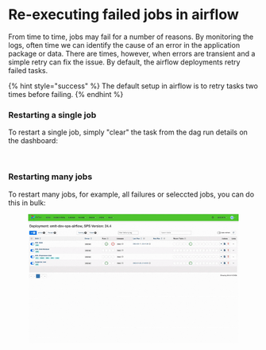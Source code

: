 # Re-executing failed jobs in airflow

From time to time, jobs may fail for a number of reasons. By monitoring the logs, often time we can identify the cause of an error in the application package or data. There are times, however, when errors are transient and a simple retry can fix the issue. By default, the airflow deployments retry failed tasks.

{% hint style="success" %}
The default setup in airflow is to retry tasks two times before failing.
{% endhint %}

### Restarting a single job

To restart a single job, simply "clear" the task from the dag run details on the dashboard:

<figure><img src="../../../.gitbook/assets/Screenshot 2025-02-13 at 11.38.48 AM (1).png" alt=""><figcaption></figcaption></figure>

### Restarting many jobs

To restart many jobs, for example, all failures or seleccted jobs, you can do this in bulk:

<figure><img src="../../../.gitbook/assets/airflow-bulk-restart-ezgif.com-optimize.gif" alt=""><figcaption></figcaption></figure>





